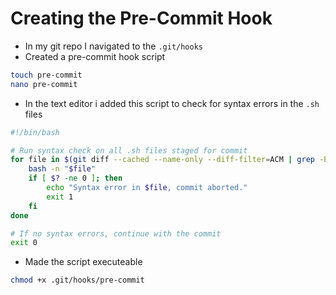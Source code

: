 # Creating the Pre-Commit Hook
- In my git repo I navigated to the `.git/hooks`
- Created a pre-commit hook script
```bash
touch pre-commit
nano pre-commit
```
- In the text editor i added this script to check for syntax errors in the `.sh` files
```bash
#!/bin/bash

# Run syntax check on all .sh files staged for commit
for file in $(git diff --cached --name-only --diff-filter=ACM | grep -E '\.sh$'); do
    bash -n "$file"
    if [ $? -ne 0 ]; then
        echo "Syntax error in $file, commit aborted."
        exit 1
    fi
done

# If no syntax errors, continue with the commit
exit 0
```
- Made the script executeable
```bash
chmod +x .git/hooks/pre-commit
```